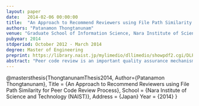 ```yaml
---
layout: paper
date:   2014-02-06 00:00:00
title:  "An Approach to Recommend Reviewers using File Path Similarity for Peer Code Review Process"
authors: "Patanamon Thongtanunam"
venue: "Graduate School of Information Science, Nara Institute of Science and Technology"
pubyear: 2014
stdperiod: October 2012 - March 2014
degree: Master of Engineering
preprint: https://library.naist.jp/mylimedio/dllimedio/showpdf2.cgi/DLPDFR010855_P1_61
abstract: "Peer code review is an important quality assurance mechanism which widely used in both industrial and Open Source Software (OSS) software development projects. Effectively performing code review can increase the quality of software; but it also requires reviewers with experiences and a deep understanding of system code. However, in distributed software development projects, manually finding an appropriate reviewer is difficult and time-consuming. In order to ease developers, this thesis proposes a reviewer recommendation algorithm, called FPS algorithm, based on locations of changed files. FPS algorithm finds appropriate reviewers for a new patch by determining the similarity of its file paths with file paths of previous patches. In the experiment, FPS algorithm was evaluated using three OSS projects and compared with the existing reviewer recommendation algorithm. Moreover, this thesis studies factors that impact to the reviewer recommendation algorithms. Specifically, the impact of file path structure and time priority were investigated. The results indicate that the performance of FPS algorithm is significantly better than the existing reviewer recommendation algorithm. The results also show that file path structure has impact to the FPS algorithm while the time prioritzation cannot improve the performance."
---
```

@mastersthesis{ThongtanunamThesis2014,
	Author={Patanamon Thongtanunam},
	Title = {An Approach to Recommend Reviewers using File Path Similarity for Peer Code Review Process},
	School = {Nara Institute of Science and Technology (NAIST)},
	Address = {Japan}
	Year = {2014}
}